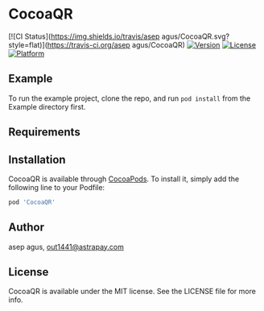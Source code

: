 # CocoaQR

[![CI Status](https://img.shields.io/travis/asep agus/CocoaQR.svg?style=flat)](https://travis-ci.org/asep agus/CocoaQR)
[![Version](https://img.shields.io/cocoapods/v/CocoaQR.svg?style=flat)](https://cocoapods.org/pods/CocoaQR)
[![License](https://img.shields.io/cocoapods/l/CocoaQR.svg?style=flat)](https://cocoapods.org/pods/CocoaQR)
[![Platform](https://img.shields.io/cocoapods/p/CocoaQR.svg?style=flat)](https://cocoapods.org/pods/CocoaQR)

## Example

To run the example project, clone the repo, and run `pod install` from the Example directory first.

## Requirements

## Installation

CocoaQR is available through [CocoaPods](https://cocoapods.org). To install
it, simply add the following line to your Podfile:

```ruby
pod 'CocoaQR'
```

## Author

asep agus, out1441@astrapay.com

## License

CocoaQR is available under the MIT license. See the LICENSE file for more info.
